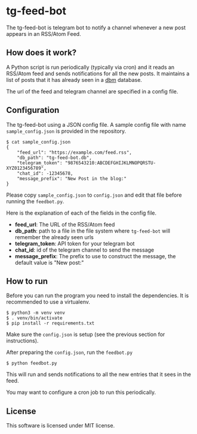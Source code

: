 # tg-feed-bot

The tg-feed-bot is telegram bot to notify a channel whenever a new post appears in an RSS/Atom Feed.

## How does it work?

A Python script is run periodically (typically via cron) and it reads an RSS/Atom feed and sends notifications for all the new posts. It maintains a list of posts that it has already seen in a [dbm][] database.

[dbm]: https://docs.python.org/3/library/dbm.html

The url of the feed and telegram channel are specified in a config file.

## Configuration

The tg-feed-bot using a JSON config file. A sample config file with name `sample_config.json` is provided in the repository.

```
$ cat sample_config.json
{
    "feed_url": "https://example.com/feed.rss",
    "db_path": "tg-feed-bot.db",
    "telegram_token": "9876543210:ABCDEFGHIJKLMNOPQRSTU-XYZ0123456789",
    "chat_id": -12345678,
    "message_prefix": "New Post in the blog:"
}
```

Please copy `sample_config.json` to `config.json` and edit that file before running the `feedbot.py`.

Here is the explanation of each of the fields in the config file.

* **feed_url**: The URL of the RSS/Atom feed
* **db_path**: path to a file in the file system where `tg-feed-bot` will remember the already seen urls
* **telegram_token**: API token for your telegram bot
* **chat_id**: id of the telegram channel to send the message
* **message_prefix**: The prefix to use to construct the message, the default value is "New post:"

## How to run

Before you can run the program you need to install the dependencies. It is recommended to use a virtualenv.

```
$ python3 -m venv venv
$ . venv/bin/activate
$ pip install -r requirements.txt
```

Make sure the `config.json` is setup (see the previous section for instructions).

After preparing the `config.json`, run the `feedbot.py`

```
$ python feedbot.py
```

This will run and sends notifications to all the new entries that it sees in the feed.

You may want to configure a cron job to run this periodically.

## License

This software is licensed under MIT license.
